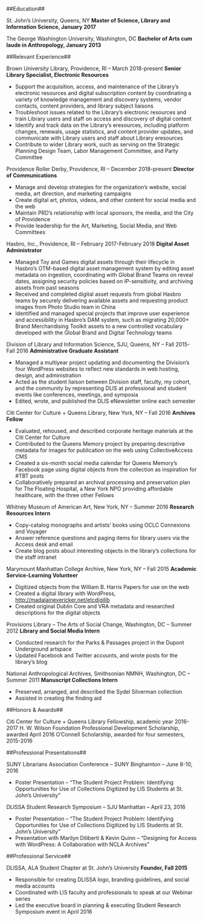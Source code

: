 ##Education##

St. John’s University, Queens, NY
**Master of Science, Library and Information Science, January 2017**

The George Washington University, Washington, DC
**Bachelor of Arts cum laude in Anthropology, January 2013**

##Relevant Experience##

Brown University Library, Providence, RI – March 2018-present 
**Senior Library Specialist, Electronic Resources**
* Support the acquisition, access, and maintenance of the Library’s electronic resources and digital subscription content by coordinating a variety of knowledge management and discovery systems, vendor contacts, content providers, and library subject liaisons
* Troubleshoot issues related to the Library’s electronic resources and train Library users and staff on access and discovery of digital content
* Identify and track data on the Library’s eresources, including platform changes, renewals, usage statistics, and content provider updates, and communicate with Library users and staff about Library eresources
* Contribute to wider Library work, such as serving on the Strategic Planning Design Team, Labor Management Committee, and Party Committee 

Providence Roller Derby, Providence, RI – December 2018-present
**Director of Communications**
* Manage and develop strategies for the organization’s website, social media, art direction, and marketing campaigns
* Create digital art, photos, videos, and other content for social media and the web
* Maintain PRD’s relationship with local sponsors, the media, and the City of Providence
* Provide leadership for the Art, Marketing, Social Media, and Web Committees

Hasbro, Inc., Providence, RI – February 2017-February 2018 
**Digital Asset Administrator**
* Managed Toy and Games digital assets through their lifecycle in Hasbro’s OTM-based digital asset management system by editing asset metadata on ingestion, coordinating with Global Brand Teams on reveal dates, assigning security policies based on IP-sensitivity, and archiving assets from past seasons 
* Received and completed digital asset requests from global Hasbro teams by securely delivering available assets and requesting product images from Photo Studio team in China 
* Identified and managed special projects that improve user experience and accessibility in Hasbro’s DAM system, such as migrating 20,000+ Brand Merchandising Toolkit assets to a new controlled vocabulary developed with the Global Brand and Digital Technology teams 

Division of Library and Information Science, SJU, Queens, NY – Fall 2015-Fall 2016 
**Administrative Graduate Assistant**
* Managed a multiyear project updating and documenting the Division’s four WordPress websites to reflect new standards in web hosting, design, and administration 
* Acted as the student liaison between Division staff, faculty, my cohort, and the community by representing DLIS at professional and student events like conferences, meetings, and symposia 
* Edited, wrote, and published the DLIS eNewsletter online each semester 

Citi Center for Culture + Queens Library, New York, NY – Fall 2016 
**Archives Fellow**
* Evaluated, rehoused, and described corporate heritage materials at the Citi Center for Culture 
* Contributed to the Queens Memory project by preparing descriptive metadata for images for publication on the web using CollectiveAccess CMS 
* Created a six-month social media calendar for Queens Memory’s Facebook page using digital objects from the collection as inspiration for #TBT posts 
* Collaboratively prepared an archival processing and preservation plan for The Floating Hospital, a New York NPO providing affordable healthcare, with the three other Fellows 

Whitney Museum of American Art, New York, NY – Summer 2016
**Research Resources Intern**
* Copy-catalog monographs and artists’ books using OCLC Connexions and Voyager
* Answer reference questions and paging items for library users via the Access desk and email
* Create blog posts about interesting objects in the library’s collections for the staff intranet

Marymount Manhattan College Archive, New York, NY – Fall 2015
**Academic Service-Learning Volunteer**
* Digitized objects from the William B. Harris Papers for use on the web
* Created a digital library with WordPress, http://madalainevericker.net/etcdigilib
* Created original Dublin Core and VRA metadata and researched descriptions for the digital objects

Provisions Library – The Arts of Social Change, Washington, DC – Summer 2012
**Library and Social Media Intern**
* Conducted research for the Parks & Passages project in the Dupont Underground artspace
* Updated Facebook and Twitter accounts, and wrote posts for the library’s blog

National Anthropological Archives, Smithsonian NMNH, Washington, DC – Summer 2011
**Manuscript Collections Intern**
* Preserved, arranged, and described the Sydel Silverman collection
* Assisted in creating the finding aid

##Honors & Awards##

Citi Center for Culture + Queens Library Fellowship, academic year 2016-2017
H. W. Wilson Foundation Professional Development Scholarship, awarded April 2016
O’Connell Scholarship, awarded for four semesters, 2015-2016

##Professional Presentations##

SUNY Librarians Association Conference – SUNY Binghamton – June 8-10, 2016
* Poster Presentation – “The Student Project Problem: Identifying Opportunities for Use of Collections Digitized by LIS Students at St. John’s University”

DLISSA Student Research Symposium – SJU Manhattan – April 23, 2016
* Poster Presentation – “The Student Project Problem: Identifying Opportunities for Use of Collections Digitized by LIS Students at St. John’s University”
* Presentation with Marilyn Diliberti & Kevin Quinn – “Designing for Access with WordPress: A Collaboration with NCLA Archives”

##Professional Service##

DLISSA, ALA Student Chapter at St. John’s University
**Founder, Fall 2015**
* Responsible for creating DLISSA logo, branding guidelines, and social media accounts
* Coordinated with LIS faculty and professionals to speak at our Webinar series
* Led the executive board in planning & executing Student Research Symposium event in April 2016
